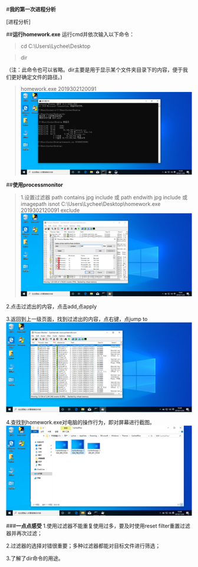 #**我的第一次进程分析**

[进程分析]

##**运行homework.exe**
运行cmd并依次输入以下命令：
>cd C:\Users\Lychee\Desktop

>dir

（注：此命令也可以省略。dir主要是用于显示某个文件夹目录下的内容，便于我们更好确定文件的路径。)

>homework.exe 2019302120091
![yuxing](img/屏幕截图(1).png)

##**使用processmonitor**

>1.设置过滤器
path contains jpg include
或
path endwith jpg include
或
imagepath isnot C:\Users\Lychee\Desktop\homework.exe 2019302120091 exclude
![yuxing](img/屏幕截图(3).png)


2.点击过滤出的内容，点击add,点apply

3.返回到上一级页面，找到过滤出的内容，点右键，点jump to
![yuxing](img/屏幕截图(5).png)

4.查找到homework.exe对电脑的操作行为，即对屏幕进行截图。
![yuxing](img/屏幕截图(4).png)

###**一点点感受**
1.使用过滤器不能重复使用过多，要及时使用reset filter重置过滤器并再次过滤；

2.过滤器的选择对错很重要；多种过滤器都能对目标文件进行筛选；

3.了解了dir命令的用途。







